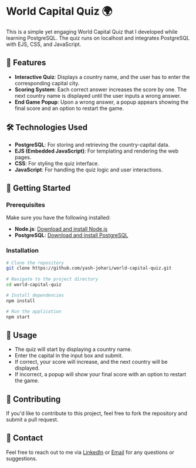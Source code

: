 # World Capital Quiz 🌍

This is a simple yet engaging World Capital Quiz that I developed while learning PostgreSQL. The quiz runs on localhost and integrates PostgreSQL with EJS, CSS, and JavaScript.

## 📜 Features
- **Interactive Quiz**: Displays a country name, and the user has to enter the corresponding capital city.
- **Scoring System**: Each correct answer increases the score by one. The next country name is displayed until the user inputs a wrong answer.
- **End Game Popup**: Upon a wrong answer, a popup appears showing the final score and an option to restart the game.

## 🛠️ Technologies Used
- **PostgreSQL**: For storing and retrieving the country-capital data.
- **EJS (Embedded JavaScript)**: For templating and rendering the web pages.
- **CSS**: For styling the quiz interface.
- **JavaScript**: For handling the quiz logic and user interactions.

## 🚀 Getting Started

### Prerequisites
Make sure you have the following installed:
- **Node.js**: [Download and install Node.js](https://nodejs.org/)
- **PostgreSQL**: [Download and install PostgreSQL](https://www.postgresql.org/)

### Installation
```bash
# Clone the repository
git clone https://github.com/yash-johari/world-capital-quiz.git
   
# Navigate to the project directory
cd world-capital-quiz

# Install dependencies
npm install

# Run the application
npm start
```

## 📝 Usage
- The quiz will start by displaying a country name.
- Enter the capital in the input box and submit.
- If correct, your score will increase, and the next country will be displayed.
- If incorrect, a popup will show your final score with an option to restart the game.

## 🤝 Contributing
If you'd like to contribute to this project, feel free to fork the repository and submit a pull request.

## 📧 Contact
Feel free to reach out to me via [LinkedIn](https://www.linkedin.com/in/yash-johari-6575b41b9/) or [Email](mailto:yashjohari2508@gmail.com) for any questions or suggestions.
